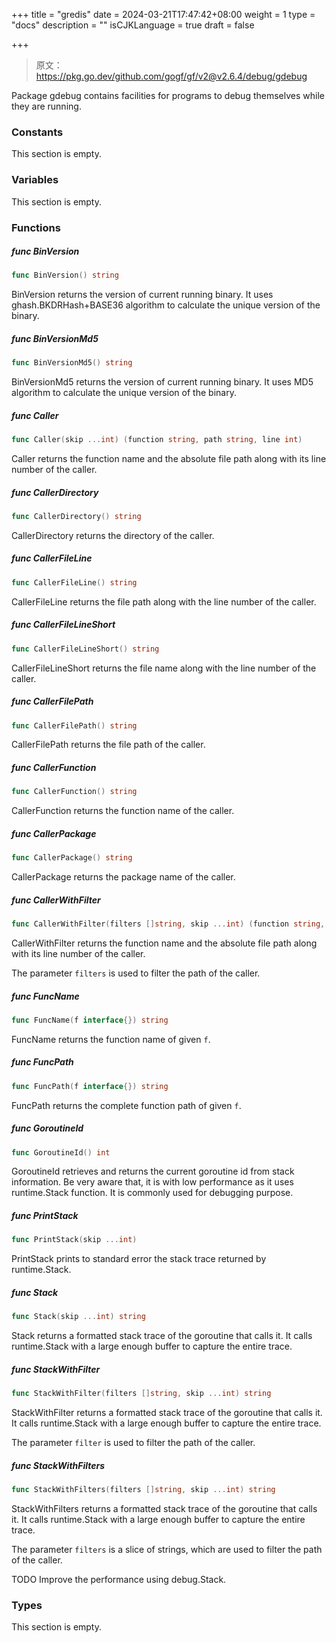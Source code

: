 +++
title = "gredis"
date = 2024-03-21T17:47:42+08:00
weight = 1
type = "docs"
description = ""
isCJKLanguage = true
draft = false

+++

> 原文：https://pkg.go.dev/github.com/gogf/gf/v2@v2.6.4/debug/gdebug

Package gdebug contains facilities for programs to debug themselves while they are running.

### Constants 

This section is empty.

### Variables 

This section is empty.

### Functions 

##### func BinVersion 

``` go
func BinVersion() string
```

BinVersion returns the version of current running binary. It uses ghash.BKDRHash+BASE36 algorithm to calculate the unique version of the binary.

##### func BinVersionMd5 

``` go
func BinVersionMd5() string
```

BinVersionMd5 returns the version of current running binary. It uses MD5 algorithm to calculate the unique version of the binary.

##### func Caller 

``` go
func Caller(skip ...int) (function string, path string, line int)
```

Caller returns the function name and the absolute file path along with its line number of the caller.

##### func CallerDirectory 

``` go
func CallerDirectory() string
```

CallerDirectory returns the directory of the caller.

##### func CallerFileLine 

``` go
func CallerFileLine() string
```

CallerFileLine returns the file path along with the line number of the caller.

##### func CallerFileLineShort 

``` go
func CallerFileLineShort() string
```

CallerFileLineShort returns the file name along with the line number of the caller.

##### func CallerFilePath 

``` go
func CallerFilePath() string
```

CallerFilePath returns the file path of the caller.

##### func CallerFunction 

``` go
func CallerFunction() string
```

CallerFunction returns the function name of the caller.

##### func CallerPackage 

``` go
func CallerPackage() string
```

CallerPackage returns the package name of the caller.

##### func CallerWithFilter 

``` go
func CallerWithFilter(filters []string, skip ...int) (function string, path string, line int)
```

CallerWithFilter returns the function name and the absolute file path along with its line number of the caller.

The parameter `filters` is used to filter the path of the caller.

##### func FuncName 

``` go
func FuncName(f interface{}) string
```

FuncName returns the function name of given `f`.

##### func FuncPath 

``` go
func FuncPath(f interface{}) string
```

FuncPath returns the complete function path of given `f`.

##### func GoroutineId 

``` go
func GoroutineId() int
```

GoroutineId retrieves and returns the current goroutine id from stack information. Be very aware that, it is with low performance as it uses runtime.Stack function. It is commonly used for debugging purpose.

##### func PrintStack 

``` go
func PrintStack(skip ...int)
```

PrintStack prints to standard error the stack trace returned by runtime.Stack.

##### func Stack 

``` go
func Stack(skip ...int) string
```

Stack returns a formatted stack trace of the goroutine that calls it. It calls runtime.Stack with a large enough buffer to capture the entire trace.

##### func StackWithFilter 

``` go
func StackWithFilter(filters []string, skip ...int) string
```

StackWithFilter returns a formatted stack trace of the goroutine that calls it. It calls runtime.Stack with a large enough buffer to capture the entire trace.

The parameter `filter` is used to filter the path of the caller.

##### func StackWithFilters 

``` go
func StackWithFilters(filters []string, skip ...int) string
```

StackWithFilters returns a formatted stack trace of the goroutine that calls it. It calls runtime.Stack with a large enough buffer to capture the entire trace.

The parameter `filters` is a slice of strings, which are used to filter the path of the caller.

TODO Improve the performance using debug.Stack.

### Types 

This section is empty.